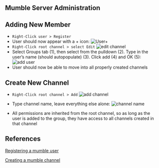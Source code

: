 Mumble Server Administration
----------------------------

Adding New Member
-----------------
 * `Right-Click user > Register`
 * User should now appear with a + icon: ![User+](/images/new-member-01.png)
 * `Right-Click root channel > select Edit`
   ![edit channel](/images/new-member-02.png)
 * Select Groups tab (1), then select from the pulldown (2). Type in the
   user’s name (should autopopulate) (3). Click add (4) and OK (5):
   ![add user](/images/new-member-03.png)
 * User should now be able to move into all properly created channels

Create New Channel
------------------
 * `Right-Click root channel > Add`
   ![add channel](/images/create-channel-01.png)

 * Type channel name, leave everything else alone:
   ![channel name](/images/create-channel-02.png)

 * All permissions are inherited from the root channel, so as long as the user
   is added to the group, they have access to all channels created in that
   channel

References
----------
[Registering a mumble user][1]

[Creating a mumble channel][2]

[1]: https://www.typefrag.com/mumble/tutorials/advanced-user-settings/
[2]: http://www.mumble.com/support/mumble-how-to-create-a-channel.php